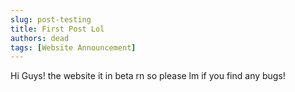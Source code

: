 ```yaml
---
slug: post-testing
title: First Post Lol
authors: dead
tags: [Website Announcement]
---
```


Hi Guys! the website it in beta rn so please lm if you find any bugs!
